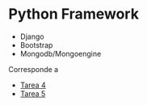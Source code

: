 # Python Framework

+ Django
+ Bootstrap
+ Mongodb/Mongoengine

Corresponde a
 
- [Tarea 4](https://github.com/mmaguero/MII-SSBW16-17/blob/master/Tarea_4.html)
- [Tarea 5](https://github.com/mmaguero/MII-SSBW16-17/blob/master/Tarea_5.html)
